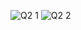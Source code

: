 ![Q2 1](https://github.com/hannya-oni/intern_prep/assets/143262600/504b26cf-7b7f-40e4-bac9-f51b4c655693)
![Q2 2](https://github.com/hannya-oni/intern_prep/assets/143262600/1e0323d2-c067-4fb0-bf2b-b9d0db772767)
